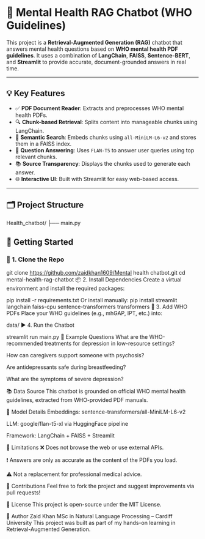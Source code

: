 # 🧠 Mental Health RAG Chatbot (WHO Guidelines)

This project is a **Retrieval-Augmented Generation (RAG)** chatbot that answers mental health questions based on **WHO mental health PDF guidelines**. It uses a combination of **LangChain**, **FAISS**, **Sentence-BERT**, and **Streamlit** to provide accurate, document-grounded answers in real time.

---

## 💡 Key Features

- ✅ **PDF Document Reader**: Extracts and preprocesses WHO mental health PDFs.
- 🔍 **Chunk-based Retrieval**: Splits content into manageable chunks using LangChain.
- 🧠 **Semantic Search**: Embeds chunks using `all-MiniLM-L6-v2` and stores them in a FAISS index.
- 🧾 **Question Answering**: Uses `FLAN-T5` to answer user queries using top relevant chunks.
- 📚 **Source Transparency**: Displays the chunks used to generate each answer.
- 🌐 **Interactive UI**: Built with Streamlit for easy web-based access.

---

## 🗂️ Project Structure

Health_chatbot/ ├── main.py  

## 🚀 Getting Started

### 🔧 1. Clone the Repo

git clone https://github.com/zaidkhan1609/Mental health chatbot.git
cd mental-health-rag-chatbot
📦 2. Install Dependencies
Create a virtual environment and install the required packages:

pip install -r requirements.txt
Or install manually:
pip install streamlit langchain faiss-cpu sentence-transformers transformers
📂 3. Add WHO PDFs
Place your WHO guidelines (e.g., mhGAP, IPT, etc.) into:

data/
▶️ 4. Run the Chatbot

streamlit run main.py
🧪 Example Questions
What are the WHO-recommended treatments for depression in low-resource settings?

How can caregivers support someone with psychosis?

Are antidepressants safe during breastfeeding?

What are the symptoms of severe depression?

📚 Data Source
This chatbot is grounded on official WHO mental health guidelines, extracted from WHO-provided PDF manuals.

🧠 Model Details
Embeddings: sentence-transformers/all-MiniLM-L6-v2

LLM: google/flan-t5-xl via HuggingFace pipeline

Framework: LangChain + FAISS + Streamlit

📌 Limitations
❌ Does not browse the web or use external APIs.

❗ Answers are only as accurate as the content of the PDFs you load.

⚠️ Not a replacement for professional medical advice.

🤝 Contributions
Feel free to fork the project and suggest improvements via pull requests!

📜 License
This project is open-source under the MIT License.

👤 Author
Zaid Khan
MSc in Natural Language Processing – Cardiff University
This project was built as part of my hands-on learning in Retrieval-Augmented Generation.
